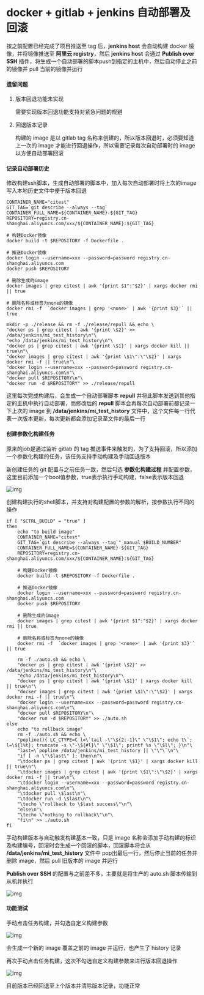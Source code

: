 # docker + gitlab + jenkins 自动部署及回滚

按之前配置已经完成了项目推送至 tag 后，**jenkins host** 会自动构建 docker 镜像，并将镜像推送至 **阿里云 registry**，然后 **jenkins host** 会通过 **Publish over SSH** 插件，将生成一个自动部署的脚本push到指定的主机中，然后自动停止之前的镜像并 pull 当前的镜像并运行

#### 遗留问题

1. 版本回退功能未实现

   需要实现版本回退功能支持对紧急问题的规避

2. 回退版本记录

   构建的 image 是以 gitlab tag 名称来创建的，所以版本回退时，必须要知道上一次的 image 才能进行回退操作，所以需要记录每次自动部署时的 image 以方便自动部署回滚

#### 记录自动部署历史

修改构建ssh脚本，生成自动部署的脚本中，加入每次自动部署时将上次的image写入本地历史文件中便于版本回退

```shell
CONTAINER_NAME="citest"
GIT_TAG=`git describe --always --tag`
CONTAINER_FULL_NAME=${CONTAINER_NAME}-${GIT_TAG}
REPOSITORY=registry.cn-shanghai.aliyuncs.com/xxx/${CONTAINER_NAME}:${GIT_TAG}

# 构建Docker镜像
docker build -t $REPOSITORY -f Dockerfile .

# 推送Docker镜像
docker login --username=xxx --password=password registry.cn-shanghai.aliyuncs.com
docker push $REPOSITORY

# 删除生成的image
docker images | grep citest | awk '{print $1":"$2}' | xargs docker rmi || true

# 删除名称或标签为none的镜像
docker rmi -f  `docker images | grep '<none>' | awk '{print $3}'` || true

mkdir -p ./release && rm -f ./release/repull && echo \
"docker ps | grep citest | awk '{print \$2}' >> /data/jenkins/mi_test_history\n"\
"echo /data/jenkins/mi_test_history\n"\
"docker ps | grep citest | awk '{print \$1}' | xargs docker kill || true\n"\
"docker images | grep citest | awk '{print \$1\":\"\$2}' | xargs docker rmi -f || true\n"\
"docker login --username=xxx --password=password registry.cn-shanghai.aliyuncs.com\n"\
"docker pull $REPOSITORY\n"\
"docker run -d $REPOSITORY" >> ./release/repull
```

这里每次完成构建后，会生成一个自动部署脚本 **repull** 并将此脚本发送到其他指定的主机中执行自动部署，而修改后的 **repull** 脚本会再每次自动部署前都记录一下上次的 image 到 **/data/jenkins/mi_test_history** 文件中，这个文件每一行代表一次版本更新，每次更新都会添加记录至文件的最后一行

#### 创建参数化构建任务

原来的job是通过监听 gitlab 的 tag 推送事件来触发的，为了支持回滚，所以添加一个参数化构建的任务，该任务支持手动构建及手动回退版本

新创建任务的 git 配置与之前任务一致，然后勾选 **参数化构建过程** 并配置参数，这里目前添加一个bool值参数，true表示执行手动构建，false表示版本回退



![img](https://user-gold-cdn.xitu.io/2019/8/20/16cae61d73250734?imageView2/0/w/1280/h/960/format/webp/ignore-error/1)



创建构建执行的shell脚本，并支持对构建配置的参数的解析，按参数执行不同的操作

```shell
if [ "$CTRL_BUILD" = "true" ]
then
	echo "to build image"
	CONTAINER_NAME="citest"
	GIT_TAG=`git describe --always --tag`"_manual_$BUILD_NUMBER"
    CONTAINER_FULL_NAME=${CONTAINER_NAME}-${GIT_TAG}
	REPOSITORY=registry.cn-shanghai.aliyuncs.com/xxx/${CONTAINER_NAME}:${GIT_TAG}

	# 构建Docker镜像
	docker build -t $REPOSITORY -f Dockerfile .

	# 推送Docker镜像
	docker login --username=xxx --password=password registry.cn-shanghai.aliyuncs.com
	docker push $REPOSITORY

	# 删除生成的image
	docker images | grep citest | awk '{print $1":"$2}' | xargs docker rmi || true

	# 删除名称或标签为none的镜像
	docker rmi -f  `docker images | grep '<none>' | awk '{print $3}'` || true

	rm -f ./auto.sh && echo \
	"docker ps | grep citest | awk '{print \$2}' >> /data/jenkins/mi_test_history\n"\
	"echo /data/jenkins/mi_test_history\n"\
	"docker ps | grep citest | awk '{print \$1}' | xargs docker kill || true\n"\
	"docker images | grep citest | awk '{print \$1\":\"\$2}' | xargs docker rmi -f || true\n"\
	"docker login --username=xxx --password=password registry.cn-shanghai.aliyuncs.com\n"\
	"docker pull $REPOSITORY\n"\
	"docker run -d $REPOSITORY" >> ./auto.sh
else
	echo "to rollback image"
    rm -f ./auto.sh && echo \
	"popline(){ LC_CTYPE=C l=\`tail -\"\${2:-1}\" \"\$1\"; echo t\`; l=\${l%t}; truncate -s \"-\${#l}\" \"\$1\"; printf %s \"\$l\"; }\n"\
	"last=\`popline /data/jenkins/mi_test_history || \"\"\`\n"\
	"if [ -n \"\$last\" ]; then\n"\
	"\tdocker ps | grep citest | awk '{print \$1}' | xargs docker kill || true\n"\
	"\tdocker images | grep citest | awk '{print \$1\":\"\$2}' | xargs docker rmi -f || true\n"\
	"\tdocker login --username=xxx --password=password registry.cn-shanghai.aliyuncs.com\n"\
	"\tdocker pull \$last\n"\
	"\tdocker run -d \$last\n"\
	"\techo \"rollback to \$last success\"\n"\
	"else\n"\
	"\techo \"nothing to rollback\"\n"\
	"fi\n" >> ./auto.sh
fi
```

手动构建版本与自动触发构建基本一致，只是 image 名称会添加手动构建的标识及构建编号，回滚时会生成一个回滚的脚本，回滚脚本将会从 **/data/jenkins/mi_test_history** 文件中 pop出最后一行，然后停止当前的任务并删除 image，然后 pull 旧版本的 image 并运行

**Publish over SSH** 的配置与之前差不多，主要就是将生产的 auto.sh 脚本传输到从机并执行



![img](https://user-gold-cdn.xitu.io/2019/8/20/16cae6205573e398?imageView2/0/w/1280/h/960/format/webp/ignore-error/1)



#### 功能测试

手动点击任务构建，并勾选自定义构建参数



![img](https://user-gold-cdn.xitu.io/2019/8/20/16cae62bdb3c54a5?imageView2/0/w/1280/h/960/format/webp/ignore-error/1)



会生成一个新的 image 覆盖之前的 image 并运行，也产生了 history 记录

再次手动点击任务构建，这次不勾选自定义构建参数来进行版本回退操作



![img](https://user-gold-cdn.xitu.io/2019/8/20/16cae6241ae79e1e?imageView2/0/w/1280/h/960/format/webp/ignore-error/1)



目前版本已经回退至上个版本并清除版本记录，功能正常